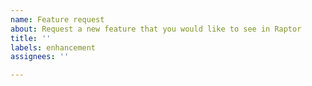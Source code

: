 ```yaml
---
name: Feature request
about: Request a new feature that you would like to see in Raptor
title: ''
labels: enhancement
assignees: ''

---
```



